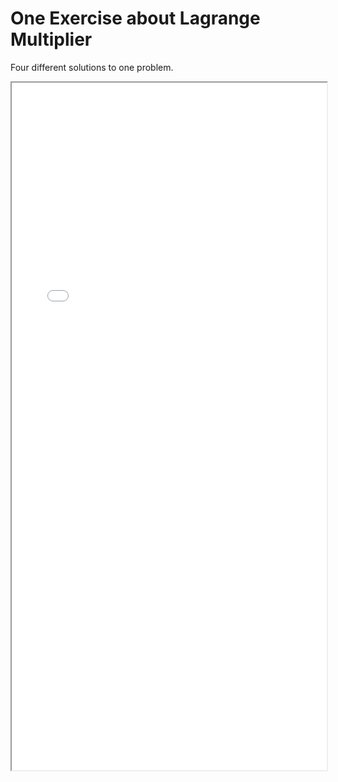 # One Exercise about Lagrange Multiplier

Four different solutions to one problem.

<!--more-->

<iframe src="/pdf/Exs_on_Lagrange_Multiplier_Method.pdf" height="1100px" width="100%"></iframe>

